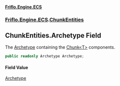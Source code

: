#### [Friflo.Engine.ECS](index.md 'index')
### [Friflo.Engine.ECS](Friflo.Engine.ECS.md 'Friflo.Engine.ECS').[ChunkEntities](ChunkEntities.md 'Friflo.Engine.ECS.ChunkEntities')

## ChunkEntities.Archetype Field

The [Archetype](ChunkEntities.Archetype.md 'Friflo.Engine.ECS.ChunkEntities.Archetype') containing the [Chunk&lt;T&gt;](Chunk_T_.md 'Friflo.Engine.ECS.Chunk<T>') components.

```csharp
public readonly Archetype Archetype;
```

#### Field Value
[Archetype](Archetype.md 'Friflo.Engine.ECS.Archetype')